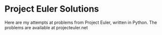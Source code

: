 # Project Euler Solutions #

Here are my attempts at problems from Project Euler, written in Python. The problems are available at projecteuler.net
